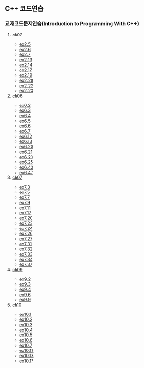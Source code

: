## C++ 코드연습
### 교재코드문제연습(Introduction to Programming With C++)

<ol>
    <li>ch02</li>
      <ul>
        <li><a href="/ex2.5/">ex2.5</li>
        <li>ex2.6</li>
        <li>ex2.7</li>
        <li>ex2.13</li>
        <li>ex2.14</li>
        <li>ex2.17</li>
        <li>ex2.19</li>
        <li>ex2.20</li>
        <li>ex2.22</li>
        <li>ex2.23</li>
      </ul>
    <li>ch06</li>
      <ul>
        <li>ex6.2</li>
        <li>ex6.3</li>        
        <li>ex6.4</li>
        <li>ex6.5</li>
        <li>ex6.6</li>
        <li>ex6.7</li>
        <li>ex6.12</li>
        <li>ex6.13</li>
        <li>ex6.20</li>
        <li>ex6.21</li>
        <li>ex6.23</li>
        <li>ex6.25</li>
        <li>ex6.43</li>
        <li>ex6.47</li>
      </ul>
    <li>ch07</li>
      <ul>
        <li>ex7.3</li>
        <li>ex7.5</li>
        <li>ex7.7</li>
        <li>ex7.9</li>
        <li>ex7.11</li>
        <li>ex7.17</li>
        <li>ex7.20</li>
        <li>ex7.23</li>
        <li>ex7.24</li>
        <li>ex7.26</li>
        <li>ex7.27</li>
        <li>ex7.31</li>
        <li>ex7.32</li>
        <li>ex7.33</li>
        <li>ex7.34</li>
        <li>ex7.37</li>
      </ul>
    <li>ch09</li>
      <ul>
        <li>ex9.2</li>
        <li>ex9.3</li>
        <li>ex9.4</li>
        <li>ex9.6</li>
        <li>ex9.9</li>
      </ul>
    <li>ch10</li>
      <ul>
        <li>ex10.1</li>
        <li>ex10.2</li>
        <li>ex10.3</li>
        <li>ex10.4</li>
        <li>ex10.5</li>
        <li>ex10.6</li>
        <li>ex10.7</li>        
        <li>ex10.12</li>
        <li>ex10.13</li>
        <li>ex10.17</li>
      </ul>
</ol>
      
</details>
